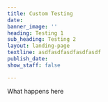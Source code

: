 ```yaml
---
title: Custom Testing
date: 
banner_image: ''
heading: Testing 1
sub_heading: Testing 2
layout: landing-page
textline: asdfasdfasdfasdfasdf
publish_date: 
show_staff: false

---
```

What happens here